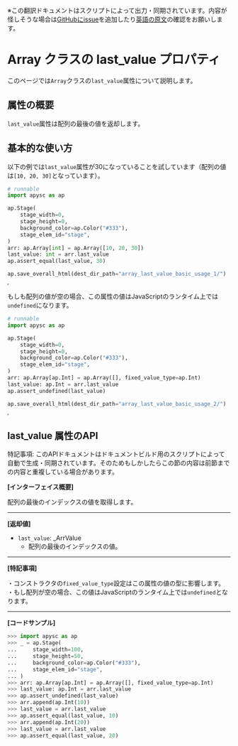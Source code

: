 <span class="inconspicuous-txt">※この翻訳ドキュメントはスクリプトによって出力・同期されています。内容が怪しそうな場合は<a href="https://github.com/simon-ritchie/apysc/issues" target="_blank">GitHubにissue</a>を追加したり[英語の原文](https://simon-ritchie.github.io/apysc/en/array_last_value.html)の確認をお願いします。</span>

# Array クラスの last_value プロパティ

このページでは`Array`クラスの`last_value`属性について説明します。

## 属性の概要

`last_value`属性は配列の最後の値を返却します。

## 基本的な使い方

以下の例では`last_value`属性が30になっていることを試しています（配列の値は`[10, 20, 30]`となっています）。

```py
# runnable
import apysc as ap

ap.Stage(
    stage_width=0,
    stage_height=0,
    background_color=ap.Color("#333"),
    stage_elem_id="stage",
)
arr: ap.Array[int] = ap.Array([10, 20, 30])
last_value: int = arr.last_value
ap.assert_equal(last_value, 30)

ap.save_overall_html(dest_dir_path="array_last_value_basic_usage_1/")
```

<iframe src="static/array_last_value_basic_usage_1/index.html" width="0" height="0"></iframe>

もしも配列の値が空の場合、この属性の値はJavaScriptのランタイム上では`undefined`になります。

```py
# runnable
import apysc as ap

ap.Stage(
    stage_width=0,
    stage_height=0,
    background_color=ap.Color("#333"),
    stage_elem_id="stage",
)
arr: ap.Array[ap.Int] = ap.Array([], fixed_value_type=ap.Int)
last_value: ap.Int = arr.last_value
ap.assert_undefined(last_value)

ap.save_overall_html(dest_dir_path="array_last_value_basic_usage_2/")
```

<iframe src="static/array_last_value_basic_usage_2/index.html" width="0" height="0"></iframe>

## last_value 属性のAPI

<span class="inconspicuous-txt">特記事項: このAPIドキュメントはドキュメントビルド用のスクリプトによって自動で生成・同期されています。そのためもしかしたらこの節の内容は前節までの内容と重複している場合があります。</span>

**[インターフェイス概要]**

配列の最後のインデックスの値を取得します。<hr>

**[返却値]**

- `last_value`: _ArrValue
  - 配列の最後のインデックスの値。

<hr>

**[特記事項]**

 ・コンストラクタの`fixed_value_type`設定はこの属性の値の型に影響します。<br> ・もし配列が空の場合、この値はJavaScriptのランタイム上では`undefined`となります。<hr>

**[コードサンプル]**

```py
>>> import apysc as ap
>>> _ = ap.Stage(
...     stage_width=100,
...     stage_height=50,
...     background_color=ap.Color("#333"),
...     stage_elem_id="stage",
... )
>>> arr: ap.Array[ap.Int] = ap.Array([], fixed_value_type=ap.Int)
>>> last_value: ap.Int = arr.last_value
>>> ap.assert_undefined(last_value)
>>> arr.append(ap.Int(10))
>>> last_value = arr.last_value
>>> ap.assert_equal(last_value, 10)
>>> arr.append(ap.Int(20))
>>> last_value = arr.last_value
>>> ap.assert_equal(last_value, 20)
```